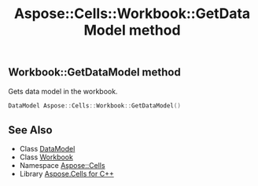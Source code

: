 ﻿---
title: Aspose::Cells::Workbook::GetDataModel method
linktitle: GetDataModel
second_title: Aspose.Cells for C++ API Reference
description: 'Aspose::Cells::Workbook::GetDataModel method. Gets data model in the workbook in C++.'
type: docs
weight: 7800
url: /cpp/aspose.cells/workbook/getdatamodel/
---
## Workbook::GetDataModel method


Gets data model in the workbook.

```cpp
DataModel Aspose::Cells::Workbook::GetDataModel()
```

## See Also

* Class [DataModel](../../../aspose.cells.datamodels/datamodel/)
* Class [Workbook](../)
* Namespace [Aspose::Cells](../../)
* Library [Aspose.Cells for C++](../../../)
